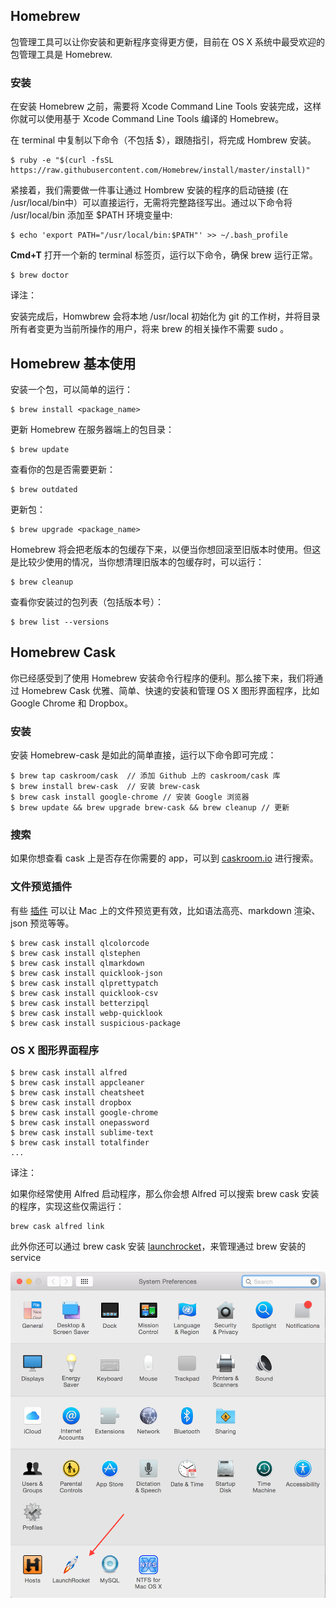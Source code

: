 ## Homebrew  

包管理工具可以让你安装和更新程序变得更方便，目前在 OS X 系统中最受欢迎的包管理工具是 Homebrew.

### 安装

在安装 Homebrew 之前，需要将 Xcode Command Line Tools 安装完成，这样你就可以使用基于 Xcode Command Line Tools 编译的 Homebrew。

在 terminal 中复制以下命令（不包括 $），跟随指引，将完成 Hombrew 安装。
  
```
$ ruby -e "$(curl -fsSL https://raw.githubusercontent.com/Homebrew/install/master/install)" 
```  

紧接着，我们需要做一件事让通过 Hombrew 安装的程序的启动链接 (在 /usr/local/bin中）可以直接运行，无需将完整路径写出。通过以下命令将 /usr/local/bin 添加至 $PATH 环境变量中:
  
```
$ echo 'export PATH="/usr/local/bin:$PATH"' >> ~/.bash_profile  
```  

**Cmd+T** 打开一个新的 terminal 标签页，运行以下命令，确保 brew 运行正常。
  
```
$ brew doctor  
```  

译注：

安装完成后，Homwbrew 会将本地 /usr/local 初始化为 git 的工作树，并将目录所有者变更为当前所操作的用户，将来 brew 的相关操作不需要 sudo 。 
  
## Homebrew 基本使用  

安装一个包，可以简单的运行：
  
```
$ brew install <package_name>  
```  

更新 Homebrew 在服务器端上的包目录：
  
```
$ brew update  
```  

查看你的包是否需要更新：
  
```
$ brew outdated  
```  

更新包：
  
```
$ brew upgrade <package_name>  
```   

Homebrew 将会把老版本的包缓存下来，以便当你想回滚至旧版本时使用。但这是比较少使用的情况，当你想清理旧版本的包缓存时，可以运行：
  
```
$ brew cleanup  
```  

查看你安装过的包列表（包括版本号）：
  
```
$ brew list --versions  
```   
  
## Homebrew Cask  

你已经感受到了使用 Homebrew 安装命令行程序的便利。那么接下来，我们将通过 Homebrew Cask 优雅、简单、快速的安装和管理 OS X 图形界面程序，比如 Google Chrome 和 Dropbox。

### 安装

安装 Homebrew-cask 是如此的简单直接，运行以下命令即可完成：
  
```
$ brew tap caskroom/cask  // 添加 Github 上的 caskroom/cask 库
$ brew install brew-cask  // 安装 brew-cask
$ brew cask install google-chrome // 安装 Google 浏览器
$ brew update && brew upgrade brew-cask && brew cleanup // 更新  
```  

### 搜索

如果你想查看 cask 上是否存在你需要的 app，可以到 [caskroom.io](http://caskroom.io/) 进行搜索。

### 文件预览插件

有些 [插件](https://github.com/sindresorhus/quick-look-plugins) 可以让 Mac 上的文件预览更有效，比如语法高亮、markdown 渲染、json 预览等等。
  
```
$ brew cask install qlcolorcode
$ brew cask install qlstephen
$ brew cask install qlmarkdown
$ brew cask install quicklook-json
$ brew cask install qlprettypatch
$ brew cask install quicklook-csv
$ brew cask install betterzipql
$ brew cask install webp-quicklook
$ brew cask install suspicious-package   
```  

### OS X 图形界面程序
  
```
$ brew cask install alfred
$ brew cask install appcleaner
$ brew cask install cheatsheet
$ brew cask install dropbox
$ brew cask install google-chrome
$ brew cask install onepassword
$ brew cask install sublime-text
$ brew cask install totalfinder
...  
```  

译注：

如果你经常使用 Alfred 启动程序，那么你会想 Alfred 可以搜索 brew cask 安装的程序，实现这些仅需运行：
  
```
brew cask alfred link  
```  

此外你还可以通过 brew cask 安装 [launchrocket](https://github.com/jimbojsb/launchrocket)，来管理通过 brew 安装的 service  
   
![](images/1.png)